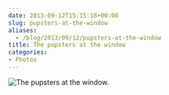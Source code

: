 ```yaml
---
date: 2013-09-12T15:15:18+00:00
slug: pupsters-at-the-window
aliases:
  - /blog/2013/09/12/pupsters-at-the-window
title: The pupsters at the window
categories:
- Photos
---
```


![The pupsters at the window.](/images/2013/July_04__2013_at_1134AM_-_The_pupsters_at_the_window__nofilter.jpg)
